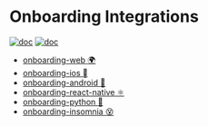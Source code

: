 # Onboarding Integrations 

[![doc](https://img.shields.io/badge/doc-onboarding-51CB56)](https://docs.alicebiometrics.com/onboarding/) 
[![doc](https://img.shields.io/badge/doc-integration-51CB56)](https://docs.alicebiometrics.com/onboarding/integrations) 


* [onboarding-web :earth_africa:](https://github.com/alice-biometrics/onboarding-web)
* [onboarding-ios ](https://github.com/alice-biometrics/onboarding-ios)
* [onboarding-android :robot:](https://github.com/alice-biometrics/onboarding-android)
* [onboarding-react-native ⚛️](https://github.com/alice-biometrics/onboarding-react-native)
* [onboarding-python :snake:](https://github.com/alice-biometrics/onboarding-ios)
* [onboarding-insomnia :dizzy_face:](https://github.com/alice-biometrics/onboarding-insomnia)
